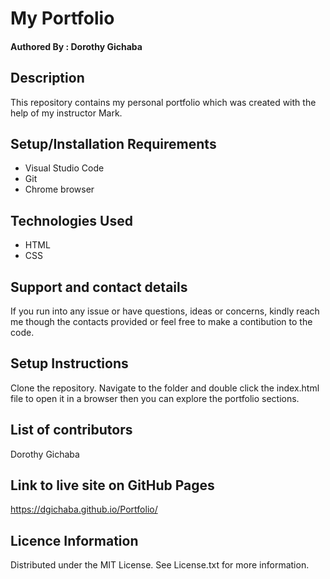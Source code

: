 # My Portfolio

#### Authored By : **Dorothy Gichaba**
## Description
This repository contains my personal portfolio which was created with the help of my instructor Mark.
## Setup/Installation Requirements
* Visual Studio Code
* Git
* Chrome browser
## Technologies Used
* HTML
* CSS
## Support and contact details
If you run into any issue or have questions, ideas or concerns, kindly reach me though the contacts provided or feel free to make a contibution to the code.
## Setup Instructions
Clone the repository. Navigate to the folder and double click the index.html file to open it in a browser then you can explore the portfolio sections.

## List of contributors 
Dorothy Gichaba
## Link to live site on GitHub Pages
https://dgichaba.github.io/Portfolio/
## Licence Information
Distributed under the MIT License. See License.txt for more information.
